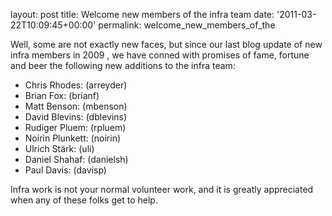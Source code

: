 
layout: post
title: Welcome new members of the infra team
date: '2011-03-22T10:09:45+00:00'
permalink: welcome_new_members_of_the

<p>
Well, some are not exactly new faces, but since our last blog update of new infra members in 2009 , we have conned with promises of fame, fortune and beer the following new additions to the infra team:

</p> 
  <ul> 
    <li>Chris Rhodes: (arreyder)
</li> 
    <li>Brian Fox: (brianf)
</li> 
    <li>Matt Benson: (mbenson)
</li> 
    <li>David Blevins: (dblevins)
</li> 
    <li>Rudiger Pluem: (rpluem)
</li> 
    <li>Noirin Plunkett: (noirin)
</li> 
    <li>Ulrich Stärk: (uli)
</li> 
    <li>Daniel Shahaf: (danielsh)
</li> 
    <li>Paul Davis: (davisp)

</li> 
  </ul> 
  <p>Infra work is not your normal volunteer work, and it is greatly appreciated when any of these folks get to help.
</p>
